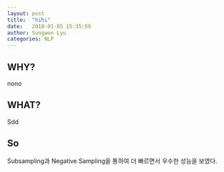 ```yaml
---
layout: post
title:  "hihi"
date:   2018-01-05 15:35:59
author: Sungwon Lyu
categories: NLP
---
```

## WHY? 
nono

## WHAT?
Sdd


## So
Subsampling과 Negative Sampling을 통하여 더 빠르면서 우수한 성능을 보였다. 
